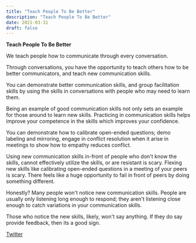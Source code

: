 ```yaml
---
title: "Teach People To Be Better"
description: "Teach People To Be Better"
date: 2021-03-31
draft: false
---
```

**Teach People To Be Better**  

We teach people how to communicate through every conversation. 

Through conversations, you have the opportunity to teach others how to be better communicators, and teach new communication skills.  

You can demonstrate better communication skills, and group facilitation skills by using the skills in conversations with people who may need to learn them. 

Being an example of good communication skills not only sets an example for those around to learn new skills. Practicing in communication skills helps improve your competence in the skills which improves your confidence.

You can demonstrate how to calibrate open-ended questions; demo labeling and mirroring, engage in conflict resolution when it arise in meetings to show how to empathy reduces conflict.  

Using new communication skills in-front of people who don't know the skills, cannot effectively utilize the skills, or are resistant is scary.  Flexing new skills like calibrating open-ended questions in a meeting of your peers is scary. There feels like a huge opportunity to fail in front of peers by doing something different.  

Honestly?  Many people won't notice new communication skills.  People are usually only listening long enough to respond; they aren't listening close enough to catch variations in your communication skills. 

Those who notice the new skills, likely, won't say anything. If they do say provide feedback, then its a good sign. 

[Twitter](https://twitter.com/hippiebikeracer/status/1377245804969201670?s=20)